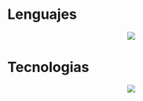 <h1>Lenguajes</h1>
<p align="center">
  <a href="https://skillicons.dev">
    <img src="https://skillicons.dev/icons?i=py,c,js,html,css" />
  </a>
</p>
<h1>Tecnologias</h1>
<p align="center">
  <a href="https://skillicons.dev">
    <img src="https://skillicons.dev/icons?i=react,django,bootstrap,sass,js,tailwind" />
  </a>
</p>
